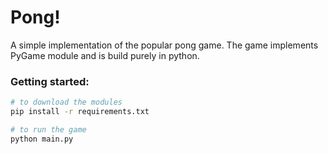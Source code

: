 # Pong!

A simple implementation of the popular pong game. The game implements PyGame module and is build purely in python.

### Getting started:

```bash
# to download the modules
pip install -r requirements.txt

# to run the game
python main.py
```
